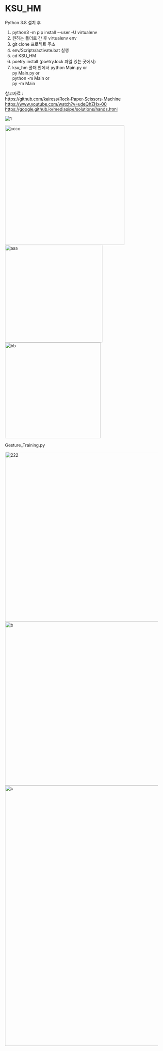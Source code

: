 # KSU_HM

Python 3.8 설치 후
1. python3 -m pip install --user -U virtualenv
2. 원하는 폴더로 간 후 virtualenv env
3. git clone 프로젝트 주소
4. env/Scripts/activate.bat 실행
5. cd KSU_HM 
6. poetry install (poetry.lock 파일 있는 곳에서)
7. ksu_hm 폴더 안에서 
 python Main.py or </br>
 py Main.py or </br>
 python -m Main or </br>
 py -m Main </br>

참고자료 : </br>
          https://github.com/kairess/Rock-Paper-Scissors-Machine </br>
          https://www.youtube.com/watch?v=udeQhZHx-00
          https://google.github.io/mediapipe/solutions/hands.html

![1](https://user-images.githubusercontent.com/59619810/171845088-4a187187-6340-4c51-b2a3-cdecf25e474d.png)

<img width="393" alt="cccc" src="https://user-images.githubusercontent.com/59619810/174115515-294fb4cc-af21-490a-b2c1-dbc505535f88.png">

<img width="321" alt="aaa" src="https://user-images.githubusercontent.com/59619810/174115527-ebbc6b27-8d7a-4de8-9045-6c28aefc268d.png">

<img width="315" alt="bb" src="https://user-images.githubusercontent.com/59619810/174114779-1f4ef5af-93eb-4dca-9aac-6af369fad769.png">





Gesture_Training.py


<img width="559" alt="222" src="https://user-images.githubusercontent.com/59619810/168469465-b48bc129-4c14-44f8-94f4-088647f1eb78.png">

<img width="538" alt="b" src="https://user-images.githubusercontent.com/59619810/168414420-d4a5c809-4945-4f38-bcb7-f4eeee911df0.png">

<img width="857" alt="c" src="https://user-images.githubusercontent.com/59619810/168414422-90f9d422-a7a9-40fa-8909-6bc0c5a5cc68.png">

